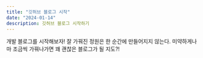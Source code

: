 ```yaml
---
title: "깃허브 블로그 시작"
date: "2024-01-14"
description: 깃허브 블로그 시작하기
---
```


개발 블로그를 시작해보자!
잘 가꿔진 정원은 한 순간에 만들어지지 않는다.
미약하게나마 조금씩 가꿔나가면 
꽤 괜찮은 블로그가 될 지도?!